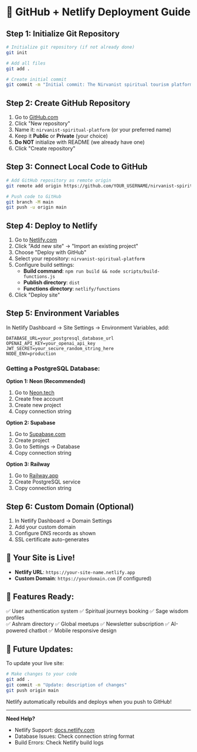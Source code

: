# 🚀 GitHub + Netlify Deployment Guide

## Step 1: Initialize Git Repository

```bash
# Initialize git repository (if not already done)
git init

# Add all files
git add .

# Create initial commit
git commit -m "Initial commit: The Nirvanist spiritual tourism platform"
```

## Step 2: Create GitHub Repository

1. Go to [GitHub.com](https://github.com)
2. Click "New repository" 
3. Name it: `nirvanist-spiritual-platform` (or your preferred name)
4. Keep it **Public** or **Private** (your choice)
5. **Do NOT** initialize with README (we already have one)
6. Click "Create repository"

## Step 3: Connect Local Code to GitHub

```bash
# Add GitHub repository as remote origin
git remote add origin https://github.com/YOUR_USERNAME/nirvanist-spiritual-platform.git

# Push code to GitHub
git branch -M main
git push -u origin main
```

## Step 4: Deploy to Netlify

1. Go to [Netlify.com](https://netlify.com)
2. Click "Add new site" → "Import an existing project"
3. Choose "Deploy with GitHub"
4. Select your repository: `nirvanist-spiritual-platform`
5. Configure build settings:
   - **Build command**: `npm run build && node scripts/build-functions.js`
   - **Publish directory**: `dist`
   - **Functions directory**: `netlify/functions`
6. Click "Deploy site"

## Step 5: Environment Variables

In Netlify Dashboard → Site Settings → Environment Variables, add:

```
DATABASE_URL=your_postgresql_database_url
OPENAI_API_KEY=your_openai_api_key
JWT_SECRET=your_secure_random_string_here
NODE_ENV=production
```

### Getting a PostgreSQL Database:

**Option 1: Neon (Recommended)**
1. Go to [Neon.tech](https://neon.tech)
2. Create free account
3. Create new project
4. Copy connection string

**Option 2: Supabase**
1. Go to [Supabase.com](https://supabase.com)
2. Create project
3. Go to Settings → Database
4. Copy connection string

**Option 3: Railway**
1. Go to [Railway.app](https://railway.app)
2. Create PostgreSQL service
3. Copy connection string

## Step 6: Custom Domain (Optional)

1. In Netlify Dashboard → Domain Settings
2. Add your custom domain
3. Configure DNS records as shown
4. SSL certificate auto-generates

## 🎉 Your Site is Live!

- **Netlify URL**: `https://your-site-name.netlify.app`
- **Custom Domain**: `https://yourdomain.com` (if configured)

## 📱 Features Ready:

✅ User authentication system
✅ Spiritual journeys booking
✅ Sage wisdom profiles  
✅ Ashram directory
✅ Global meetups
✅ Newsletter subscription
✅ AI-powered chatbot
✅ Mobile responsive design

## 🔄 Future Updates:

To update your live site:

```bash
# Make changes to your code
git add .
git commit -m "Update: description of changes"
git push origin main
```

Netlify automatically rebuilds and deploys when you push to GitHub!

---

**Need Help?**
- Netlify Support: [docs.netlify.com](https://docs.netlify.com)
- Database Issues: Check connection string format
- Build Errors: Check Netlify build logs